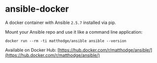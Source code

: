 # ansible-docker

A docker container with Ansible `2.5.7` installed via pip.

Mount your Ansible repo and use it like a command line application:

`docker run --rm -ti matthodge/ansible ansible --version`

Available on Docker Hub: [https://hub.docker.com/r/matthodge/ansible/](https://hub.docker.com/r/matthodge/ansible/)
